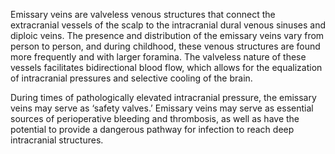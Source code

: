 Emissary veins are valveless venous structures that connect the extracranial vessels of the scalp to the intracranial dural venous sinuses and diploic veins. The presence and distribution of the emissary veins vary from person to person, and during childhood, these venous structures are found more frequently and with larger foramina. The valveless nature of these vessels facilitates bidirectional blood flow, which allows for the equalization of intracranial pressures and selective cooling of the brain.

During times of pathologically elevated intracranial pressure, the emissary veins may serve as ‘safety valves.’ Emissary veins may serve as essential sources of perioperative bleeding and thrombosis, as well as have the potential to provide a dangerous pathway for infection to reach deep intracranial structures.